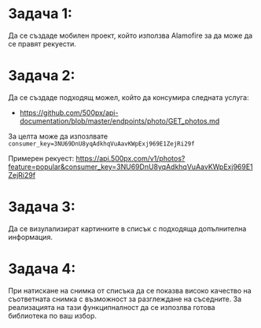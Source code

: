 # Задача 1:

Да се създаде мобилен проект, който използва Alamofire за да може да се правят рекуести.


# Задача 2:

Да се създаде подходящ можел, който да консумира следната услуга:
* https://github.com/500px/api-documentation/blob/master/endpoints/photo/GET_photos.md

За целта може да изпозлвате `consumer_key=3NU69DnU8yqAdkhqVuAavKWpExj969E1ZejRi29f`

Примерен рекуест: https://api.500px.com/v1/photos?feature=popular&consumer_key=3NU69DnU8yqAdkhqVuAavKWpExj969E1ZejRi29f

# Задача 3:

Да се визулализират картинките в списък с подходяща допълнителна информация.

# Задача 4:

При натискане на снимка от списъка да се показва високо качество на съответната снимка с възможност за разглеждане на съседните.
За реализацията на тази функципналност да се изпозлва готова библиотека по ваш избор.


